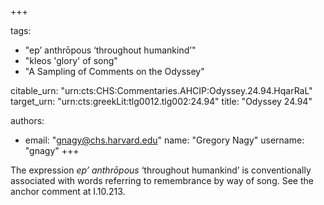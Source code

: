 +++

tags:
- "ep’ anthrōpous ‘throughout humankind’"
- "kleos &#39;glory&#39; of song"
- "A Sampling of Comments on the Odyssey"

citable_urn: "urn:cts:CHS:Commentaries.AHCIP:Odyssey.24.94.HqarRaL"
target_urn: "urn:cts:greekLit:tlg0012.tlg002:24.94"
title: "Odyssey 24.94"

authors:
- email: "gnagy@chs.harvard.edu"
  name: "Gregory Nagy"
  username: "gnagy"
+++

<p>The expression <em>ep’ anthrōpous</em> ‘throughout humankind’ is conventionally associated with words referring to remembrance by way of song. See the anchor comment at I.10.213.</p>